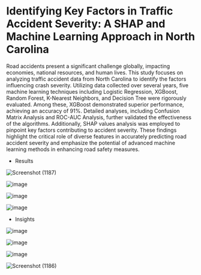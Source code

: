 # Identifying Key Factors in Traffic Accident Severity: A SHAP and Machine Learning Approach in North Carolina
 Road accidents present a significant challenge globally, impacting economies, national resources, and human lives. This study focuses on analyzing traffic accident data from North Carolina to identify the factors influencing crash severity. Utilizing data collected over several years, five machine learning techniques including Logistic Regression, XGBoost, Random Forest, K-Nearest Neighbors, and Decision Tree were rigorously evaluated. Among these, XGBoost demonstrated superior performance, achieving an accuracy of 91%. Detailed analyses, including Confusion Matrix Analysis and ROC-AUC Analysis, further validated the effectiveness of the algorithms. Additionally, SHAP values analysis was employed to pinpoint key factors contributing to accident severity. These findings highlight the critical role of diverse features in accurately predicting road accident severity and emphasize the potential of advanced machine learning methods in enhancing road safety measures.

* Results
  
![Screenshot (1187)](https://github.com/user-attachments/assets/39cb6ff2-e1b3-456a-8e9c-40e2dea00720)

![image](https://github.com/user-attachments/assets/bbeb8187-a7d1-47ac-afd7-a968b1a65bb3)

![image](https://github.com/user-attachments/assets/3745a643-a4f2-474d-8c11-265bdfd2901d)

![image](https://github.com/user-attachments/assets/ddbc38ea-88c1-412f-8c34-40affa2f5a5f)



* Insights
  
![image](https://github.com/user-attachments/assets/41066a98-87a5-4dc0-a0a8-29144809db14)

![image](https://github.com/user-attachments/assets/83f027e2-2f18-473c-8379-5eab662578f6)

![image](https://github.com/user-attachments/assets/986a9932-eddb-4594-9ee6-6fcfd5b327ef)

![Screenshot (1186)](https://github.com/user-attachments/assets/6634511e-0af4-4b94-9b02-8144001ce1db)
